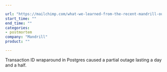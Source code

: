 ```yaml
---

url: "https://mailchimp.com/what-we-learned-from-the-recent-mandrill-outage/"
start_time: ""
end_time: ""
categories:
- postmortem
company: "Mandrill"
product: ""

---
```


Transaction ID wraparound in Postgres caused a partial outage lasting a day and a half.
